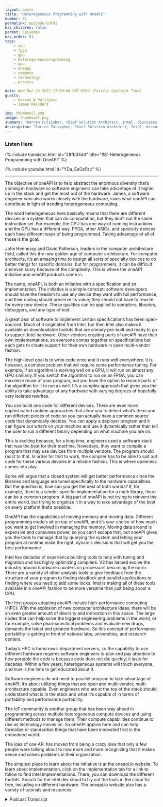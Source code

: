 ```yaml
---
layout: posts
title: "Heterogeneous Programming with OneAPI"
number: 81
permalink: episode-EDT81
has_children: false
parent: Episodes
nav_order: 81
tags:
    - cpu
    - fpga
    - gpu
    - heterogeneousprogramming
    - npu
    - oneapi
    - compute
    - technology
    - process

date: Wed Mar 23 2022 17:00:00 GMT-0700 (Pacific Daylight Time)
guests:
    - Darren W Pulsipher
    - James Reinders

img: thumbnail.png
image: thumbnail.png
summary: "Darren Pulsipher, Chief Solution Architect, Intel, discusses the capabilities and future of OneAPI, a cross-industry, open, standards-based unified programming model that delivers a common developer experience across accelerator architectures, with Intel’s OneAPI Chief Evangelist, James Reinders.  "
description: "Darren Pulsipher, Chief Solution Architect, Intel, discusses the capabilities and future of OneAPI, a cross-industry, open, standards-based unified programming model that delivers a common developer experience across accelerator architectures, with Intel’s OneAPI Chief Evangelist, James Reinders.  "
---
```


<div>
<h3>Listen Here</h3>
{% include transistor.html id="28fb34d4" title="#81 Heterogeneous Programming with OneAPI" %}

{% include youtube.html id="YDa_EeOzFzc" %}
</div>

---

The objective of oneAPI is to help abstract the enormous diversity that’s coming in hardware so software engineers can take advantage of it higher up in the stack and get the most out of the hardware. James, a software engineer who also works closely with the hardware, loves what oneAPI can contribute in light of trending heterogeneous computing.

The word heterogeneous here basically means that there are different devices in a system that can do computation, but they don’t run the same instruction set. For example, the CPU has one way of running instructions and the GPU has a different way. FPGA, other ASICs, and specialty devices each have different ways of being programmed. Taking advantage of all of those is the goal.

John Hennessy and David Patterson, leaders in the computer architecture field, called this the new golden age of computer architecture. For computer architects, it’s an amazing time to design all sorts of specialty devices to do better things for specific domains, but for programmers, it can be difficult and even scary because of the complexity. This is where the oneAPI initiative and oneAPI products come in.

The name, oneAPI, is both an initiative with a specification and an implementation. The initiative is a simple concept: software developers should have the freedom to use any device they want with full performance, and their coding should preserve its value; they should not have to rewrite for every new device. These qualities can be applied to compilers, libraries, debuggers, and any type of tool.

A great deal of software to implement certain specifications has been open-sourced. Much of it originated from Intel, but then Intel also makes it available as downloadable toolkits that are already pre-built and ready to go to support Intel hardware. Other vendors creating parts of oneAPI have their own implementations, so everyone comes together on specifications but each gets to create support for their own hardware in open multi-vendor fashion.

The high-level goal is to write code once and it runs well everywhere.  It is, however, a complex problem that will require some performance tuning. For example, if an algorithm is working well on a GPU, it will run on almost any GPU similarly. If you switch the algorithm to run on an FPGA, you can maximize reuse of your program, but you have the option to recode parts of the algorithm for it to run as well. It’s a complex approach that gives you the ability to take advantage of any hardware with varying degrees of hopefully very isolated rewrites.

You can build one code for different devices. There are even more sophisticated runtime approaches that allow you to detect what’s there and run different pieces of code so you can actually have a common source code that dynamically decides. You can apply a deployer program and it can figure out what’s on your machine and use it dynamically rather than tell the user to run a different binary depending on what machine you are on.

This is exciting because, for a long time, engineers used a software stack that was the best for their machine. Nowadays, they want to compile a program that may use devices from multiple vendors. The program should react to that. In order for that to work, the compiler has to be able to spit out code for these various devices in a reliable fashion. This is where openness comes into play.

Some will argue that a closed system will get better performance since the libraries and language are tuned specifically to the hardware capabilities. But the question is, how can you get the best of both worlds? If, for example, there is a vendor-specific implementation for a math library, there can be a common program.  A big part of oneAPI is not trying to reinvent the entire world, but trying to organize it in a way to take advantage of the best on every platform that’s possible.

OneAPI has the capabilities of moving memory and moving data. Different programming models sit on top of oneAPI, and it’s your choice of how much you want to get involved in managing the memory. Moving data around is expensive and consumes power, so you can’t escape that, but oneAPI gives you the tools to manage that by querying the system and letting your program at runtime make the right, dynamic decisions that will get you the best performance.

Intel has decades of experience building tools to help with tuning and migration and has highly optimizing compilers. V2 has helped evolve the industry around hardware counters on processors becoming the norm. There are a variety of other analysis tools to give feedback from the structure of your program to finding deadlock and parallel applications to finding where you need to add some locks. Intel is making all of these tools available in a oneAPI fashion to be more versatile than just being about a CPU.

The first groups adopting oneAPI include high-performance computing (HPC). With the explosion of new computer architecture ideas, there will be an even greater amount of diversity and innovation in this space. The large codes that can help solve the biggest engineering problems in the world, or for example, solve pharmaceutical problems and evaluate new drugs, demands the latest and greatest hardware. So this concept of performance portability is getting in front of national labs, universities, and research centers.

Today’s HPC is tomorrow’s department servers, so the capability to use different hardware requires software engineers to plan and pay attention to how portable the code is because code does not die quickly; it lasts for decades. Within a few years, heterogeneous systems will touch everyone, and now is the time to get educated about it.

Software engineers do not need to parallel program to take advantage of oneAPI. It’s about utilizing things that are open and multi-vendor, multi-architecture capable. Even engineers who are at the top of the stack should understand what is in the stack and what it’s capable of in terms of portability and performance portability.

The IoT community is another group that has been way ahead in programming across multiple heterogeneous compute devices and using different methods to manage them. Their compute capabilities continue to rise as technology moves on. So oneAPI applies here and can help formalize or standardize things that have been innovated first in the embedded world.

The idea of one API has moved from being a crazy idea that only a few people were talking about to now more and more recognizing that it makes sense and solves problems in their organization.

The simplest place to learn about the initiative is at the oneapi.io website. To learn about implementation, click on the implementation tab for a link to follow to find Intel implementations. There, you can download the different toolkits. Search for the Intel dev cloud to try out the tools in the cloud for free, including on different hardware. The oneapi.io website also has a variety of tutorials and resources. 


<details>
<summary> Podcast Transcript </summary>

<p></p>

</details>
